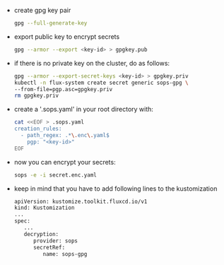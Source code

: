 - create gpg key pair
   ```bash
   gpg --full-generate-key
   ```
- export public key to encrypt secrets
   ```bash
   gpg --armor --export <key-id> > gpgkey.pub
   ```
- if there is no private key on the cluster, do as follows:
   ```bash
   gpg --armor --export-secret-keys <key-id> > gpgkey.priv
   kubectl -n flux-system create secret generic sops-gpg \
   --from-file=pgp.asc=gpgkey.priv
   rm gpgkey.priv
   ```
- create a '.sops.yaml' in your root directory with:
   ```bash
   cat <<EOF > .sops.yaml
   creation_rules:
     - path_regex: .*\.enc\.yaml$
       pgp: "<key-id>"
   EOF
   ```
- now you can encrypt your secrets:
   ```bash
   sops -e -i secret.enc.yaml
   ```
- keep in mind that you have to add following lines to the kustomization
   ```bash
   apiVersion: kustomize.toolkit.fluxcd.io/v1
   kind: Kustomization
   ...
   spec:
      ...
      decryption:
         provider: sops
         secretRef:
            name: sops-gpg
   ```
